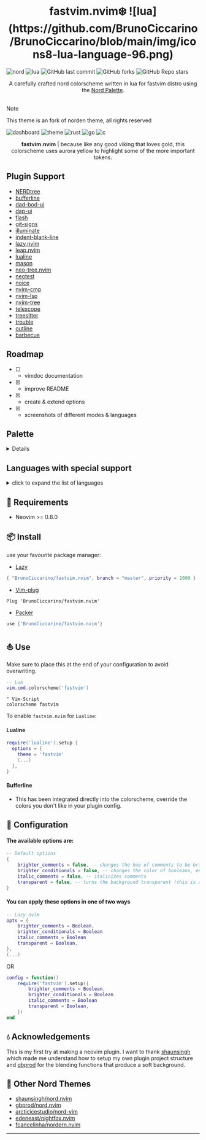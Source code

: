 <h1 align="center">
    fastvim.nvim❄️  ![lua](https://github.com/BrunoCiccarino/BrunoCiccarino/blob/main/img/icons8-lua-language-96.png) 
</h1>

![nord](https://img.shields.io/badge/nord-theme?style=for-the-badge&logo=lua&color=%232E3440) ![lua](https://img.shields.io/badge/lua-code?style=for-the-badge&logo=lua&color=%23789DBC) ![GitHub last commit](https://img.shields.io/github/last-commit/BrunoCiccarino/fastvim.nvim?style=for-the-badge&logo=lua&color=%238BCDCD) ![GitHub forks](https://img.shields.io/github/forks/BrunoCiccarino/fastvim.nvim?style=for-the-badge&logo=lua&color=%23a3be8c) ![GitHub Repo stars](https://img.shields.io/github/stars/BrunoCiccarino/fastvim.nvim?style=for-the-badge&logo=lua&color=%23624E88)

<div align="center">
    A carefully crafted nord colorscheme written in lua for fastvim distro using the <a href="https://www.nordtheme.com/docs/colors-and-palettes">Nord Palette</a>.
<br></br>
</div>

> [!NOTE]
> This theme is an fork of norden theme, all rights reserved

![dashboard](./img/fastvim.nvim-theme.jpg)
![theme](./img/fastvim.nvim.jpg)
![rust](./img/rustfastvim.jpg)
![go](./img/gofastvim-theme.jpg)
![c](./img/cfastvim.jpg)

<div align="center">

**fastvim.nvim** | because like any good viking that loves gold, this colorscheme uses aurora yellow to highlight some of the more important tokens.
</div>

## Plugin Support

- [NERDtree](https://github.com/preservim/nerdtree)
- [bufferline](https://github.com/akinsho/bufferline.nvim)
- [dad-bod-ui](https://github.com/kristijanhusak/vim-dadbod-ui)
- [dap-ui](https://github.com/rcarriga/nvim-dap-ui)
- [flash](https://github.com/kristijanhusak/vim-dadbod-ui)
- [git-signs](https://github.com/lewis6991/gitsigns.nvim)
- [illuminate](https://github.com/RRethy/vim-illuminate)
- [indent-blank-line](https://github.com/lukas-reineke/indent-blankline.nvim)
- [lazy,nvim](https://github.com/folke/lazy.nvim)
- [leap.nvim](https://github.com/ggandor/leap.nvim)
- [lualine](https://github.comn/vim-lualine/lualine.nvim)
- [mason](https://github.com/williamboman/mason.nvim)
- [neo-tree.nvim](https://github.com/nvim-neo-tree/neo-tree.nvim)
- [neotest](https://github.com/nvim-neotest/neotest)
- [noice](https://github.com/folke/noice.nvim)
- [nvim-cmp](https://github.com/hrsh7th/nvim-cmp)
- [nvim-lsp](https://github.com/neovim/nvim-lspconfig)
- [nvim-tree](https://github.com/nvim-tree/nvim-tree.lua)
- [telescope](https://github.com/nvim-telescope/telescope.nvim)
- [treesitter](https://github.com/nvim-treesitter/nvim-treesitter)
- [trouble](https://github.com/folke/trouble.nvim)
- [outline](https://github.com/hedyhli/outline.nvim)
- [barbecue](https://github.com/utilyre/barbecue.nvim)

## Roadmap
 - [ ] - vimdoc documentation
 - [x] - improve README 
 - [x] - create & extend options
 - [x] - screenshots of different modes & languages

## Palette 
<details>
    ```lua 
local colors = {    
    bg = "#2E3440",
    fg = "#ECEFF4",
    night = {
        c0 = "#2e3440",
        c1 = "#3b4252",
        c2 = "#434c5e",
        c3 = "#4c566a",
    },
    snow = {
        c0 = "#d8dee9",
        c1 = "#e5e9f0",
        c2 = "#eceff4",
    },
    frost = {
        blue       = "#789DBC",
        light_blue = "#bae1ff",
        sea        = "#8fbcbb",
        turquoise  = "#8BCDCD",
    },
    aurora = {
        green  = "#a3be8c",
        orange = "#d08770",
        purple = "#624E88",
        red    = "#bf616a",
        yellow = "#F6F193",
    },
    blend = {
        red       = U.blend("#bf616a", "#2E3440", 0.1),
        yellow    = U.blend("#F6F193", "#FDFFAB", 0.1),
        green     = U.blend("#A1EEBD", "#8DB596", 0.1),
        turquoise = U.blend("#88c0d0", "#2E3440", 0.1),
        blue      = U.blend("#5e81ac", "#2E3440", 0.2),
        bluec1    = U.blend("#5e81ac", "#2E3440", 0.3),
        comment   = U.blend("#616E88", "#2E3440", 0.9),
    },
    special = {
        sea = "#8EBDBC",
        light_blue = "#7AA1BE",
    },
}
    
    ```
</details>

## Languages with special support
<details>
  <summary>click to expand the list of languages</summary>

  *missing languages will be supported upon popular request*

- [ ] - Clojure
- [ ] - Haskell
- [ ] - Scala
- [ ] - Zig
- [ ] - JAVA
- [ ] - Python
- [x] - C++
- [x] - C
- [x] - Rust
- [x] - Bash
- [x] - CSS
- [x] - Gitconfig
- [x] - Go & (gomod, gosum)
- [x] - HTML
- [x] - HTTP
- [x] - JSON
- [x] - JSX
- [x] - Javascript
- [x] - Lua
- [x] - Markdown
- [x] - SQL
- [x] - TSX
- [x] - Toml
- [x] - Typescript
- [x] - Xml
- [x] - Yaml
- [x] - ZSH
- [x] - RobotFramework

</details>

## 🎐 Requirements

+ Neovim >= 0.8.0

## 📦 Install

use your favourite package manager:

- [Lazy](https://github.com/folke/lazy.nvim)
```lua
{ "BrunoCiccarino/fastvim.nvim", branch = "master", priority = 1000 }
```

- [Vim-plug](https://github.com/junegunn/vim-plug)
```vim
Plug 'BrunoCiccarino/fastvim.nvim'
```

- [Packer](https://github.com/wbthomason/packer.nvim)
```lua
use {'BrunoCiccarino/fastvim.nvim'}
```

## ⛵ Use

Make sure to place this at the end of your configuration to avoid overwriting.

```lua
-- Lua
vim.cmd.colorscheme('fastvim')
```
```vim
" Vim-Script
colorscheme fastvim
```

To enable `fastvim.nvim` for `Lualine`:

#### Lualine

```lua
require('lualine').setup {
  options = {
    theme = 'fastvim'
    (...)
  },
}
```

#### Bufferline

- This has been integrated directly into the colorscheme, override the colors you don't like in your plugin config.

## 🔧 Configuration

#### The available options are:

```lua
-- Default options
{
    brighter_comments = false, -- changes the hue of comments to be brighter and easier to read.
    brighter_conditionals = false, -- changes the color of booleans, enums and readonly to aurora yellow from light blue.
    italic_comments = false, -- italicizes comments
    transparent = false, -- turns the background transparent (this is a WIP and there might be inconsistencies)
}
```

#### You can apply these options in one of two ways

```lua
-- Lazy nvim
opts = {
    brighter_comments = Boolean,
    brighter_conditionals = Boolean
    italic_comments = Boolean
    transparent = Boolean,
},
(...)
```

OR

```lua
config = function()
    require('fastvim').setup({
        brighter_comments = Boolean,
        brighter_conditionals = Boolean
        italic_comments = Boolean
        transparent = Boolean,
    })
end
```

## 💧 Acknowledgements

This is my first try at making a neovim plugin. I want to thank [shaunsingh](https://github.com/shaunsingh) which made me understand how to setup my own plugin project structure and [gbprod](https://github.com/gbprod) for the blending functions that produce a soft background.
 
## 🌊 Other Nord Themes

- [shaunsingh/nord.nvim](https://github.com/shaunsingh/nord.nvim)
- [gbprod/nord.nvim](https://github.com/gbprod/nord.nvim)
- [arcticicestudio/nord-vim](https://github.com/arcticicestudio/nord-vim)
- [edeneast/nightfox.nvim](https://github.com/EdenEast/nightfox.nvim)
- [fcancelinha/nordern.nvim](https://github.com/fcancelinha/nordern.nvim)

----------------------------------------------------------------------------------------------------------------------
